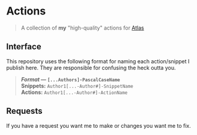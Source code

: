 # Actions
> A collection of **my** "high-quality" actions for [Atlas](https://atlas.bot)

## Interface
This repository uses the following format for naming each action/snippet I publish here.
They are responsible for confusing the heck outta you.

> ***Format* — `[...Authors]-PascalCaseName`**\
  **Snippets:** `Author1[...-Author#]-SnippetName`\
  **Actions:** `Author1[...-Author#]-ActionName`

## Requests
If you have a request you want me to make or changes you want me to fix.
